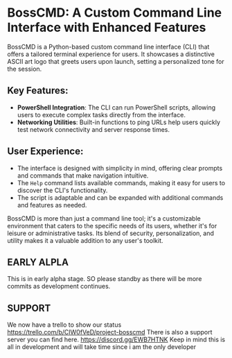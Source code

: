 # BossCMD: A Custom Command Line Interface with Enhanced Features

BossCMD is a Python-based custom command line interface (CLI) that offers a tailored terminal experience for users. It showcases a distinctive ASCII art logo that greets users upon launch, setting a personalized tone for the session.

## Key Features:
- **PowerShell Integration**: The CLI can run PowerShell scripts, allowing users to execute complex tasks directly from the interface.
- **Networking Utilities**: Built-in functions to ping URLs help users quickly test network connectivity and server response times.

## User Experience:
- The interface is designed with simplicity in mind, offering clear prompts and commands that make navigation intuitive.
- The `Help` command lists available commands, making it easy for users to discover the CLI's functionality.
- The script is adaptable and can be expanded with additional commands and features as needed.

BossCMD is more than just a command line tool; it's a customizable environment that caters to the specific needs of its users, whether it's for leisure or administrative tasks. Its blend of security, personalization, and utility makes it a valuable addition to any user's toolkit.

## EARLY ALPLA

This is in early alpha stage. SO please standby as there will be more commits as development continues.

## SUPPORT
We now have a trello to show our status
https://trello.com/b/CIW0fVeD/project-bosscmd
There is also a support server you can find here.
https://discord.gg/EWB7HTNK
Keep in mind this is all in development and will take time since i am the only developer
